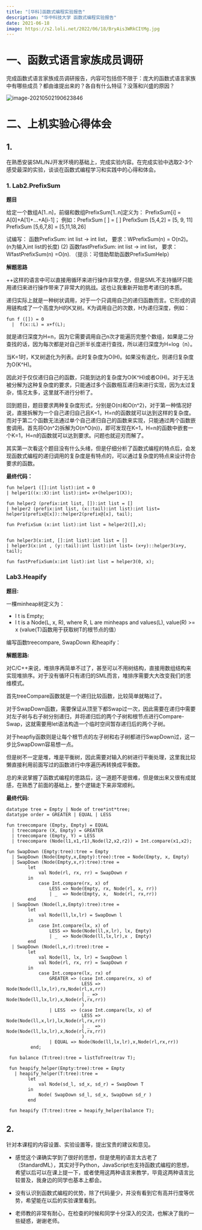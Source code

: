 ```yaml
---
title: "[华科]函数式编程实验报告"
description: "华中科技大学 函数式编程实验报告"
date: 2021-06-18
image: https://s2.loli.net/2022/06/18/BryAis3WRkCItMg.jpg
---
```




# 一、函数式语言家族成员调研

完成函数式语言家族成员调研报告，内容可包括但不限于：庞大的函数式语言家族中有哪些成员？都由谁提出来的？各自有什么特征？没落和兴盛的原因？

![image-20210502190623846](https://s2.loli.net/2022/06/18/SWHD3nRYPsT9iZQ.png)

# 二、上机实验心得体会

## 1.
在熟悉安装SML/NJ开发环境的基础上，完成实验内容。在完成实验中选取2-3个感受最深的实验，谈谈在函数式编程学习和实践中的心得和体会。



### 1. Lab2.PrefixSum

**题目**

给定一个数组A[1..n]，前缀和数组PrefixSum[1..n]定义为： PrefixSum[i] = A[0]+A[1]+...+A[i-1]； 例如：PrefixSum [ ] = [ ] PrefixSum [5,4,2] = [5, 9, 11] PrefixSum [5,6,7,8] = [5,11,18,26]

试编写： 函数PrefixSum: int list -> int list， 要求：WPrefixSum(n) = O(n2)。(n为输入int list的长度) (2) 函数fastPrefixSum: int list -> int list， 要求： WfastPrefixSum(n) =O(n). （提示：可借助帮助函数PrefixSumHelp）

**解题思路**

++这样的语言中可以直接用循环来进行操作非常方便，但是SML不支持循环只能用递归来进行操作带来了非常大的挑战。这也让我重新开始思考递归的本质。

递归实际上就是一种树状调用，对于一个只调用自己的递归函数而言。它形成的调用链构成了一个高度为H的K叉树。K为调用自己的次数，H为递归深度，例如：

```ML
fun f ([]) = 0
  |  f(x::L) = x+f(L);
```

就是递归深度为H=n，因为它需要调用自己n次才能遍历完整个数组，如果是二分查找的话，因为每次都是对自己折半长度进行查找，所以递归深度为H=log（n）。

当K=1时，K叉树退化为列表。此时复杂度为O(H)。如果没有退化，则递归复杂度为O(K^H)。

因此对于仅仅递归自己的函数，只能到达的复杂度为O(K^H)或者O(H)。对于无法被分解为这种复杂度的要求，只能通过多个函数相互递归来进行实现，因为太过复杂，情况太多，这里就不进行分析了。

回到题目，题目要求两种复杂度形式，分别是O(n)和O(n\^2)，对于第一种情况好说，直接拆解为一个自己递归自己且K=1，H=n的函数就可以达到这样的复杂度。而对于第二个函数无法通过单个自己递归自己的函数来实现，只能通过两个函数嵌套调用。首先将O(n^2)拆解为O(n*O(n))，即可发现在K=1，H=n的函数中嵌套一个K=1，H=n的函数就可以达到要求。问题也就迎刃而解了。

其实第一次看这个题目没有什么头绪，但是仔细分析了函数式编程的特点后，会发现函数式编程的递归调用的复杂度是有特点的，可以通过复杂度的特点来设计符合要求的函数。

**最终代码：**

```
fun helper1 ([]:int list):int = 0
| helper1((x::X):int list):int= x+(helper1(X));

fun helper2 (prefix:int list, []):int list = []
| helper2 (prefix:int list, (x::tail):int list):int list= helper1(prefix@[x])::helper2(prefix@[x], tail);

fun PrefixSum (x:int list):int list = helper2([],x);


fun helper3(x:int, []:int list):int list = []
| helper3(x:int , (y::tail):int list):int list= (x+y)::helper3(x+y, tail);

fun fastPrefixSum(x:int list):int list = helper3(0, x);
```



### Lab3.Heapify

**题目:**

一棵minheap树定义为：

- l t is Empty;
- l t is a Node(L, x, R), where R, L are minheaps and values(L), value(R) >= x (value(T)函数用于获取树T的根节点的值）

编写函数treecompare, SwapDown 和heapify：

**解题思路:**

对C/C++来说，堆排序再简单不过了，甚至可以不用树结构，直接用数组结构来实现堆排序。对于没有循环只有递归的SML而言，堆排序需要大大改变我们的思维模式。

首先treeCompare函数就是一个递归比较函数，比较简单就略过了。

对于SwapDown函数，需要保证从顶至下都Swap过一次，因此需要在递归中需要对左子树与右子树分别递归，并将递归后的两个子树和根节点进行Compare-Swap，这就需要用let语法构造一个临时空间暂存递归后的两个子树。

对于heapfiy函数则是让每个根节点的左子树和右子树都进行SwapDown过，这一步比SwapDown容易想一点。

但是树不一定是堆，堆是平衡树，因此需要对输入的树进行平衡处理，这里我比较懒直接利用前面写过的函数进行中序遍历再转换成平衡数。

总的来说掌握了函数式编程的思路后，这一道题不是很难，但是做出来又很有成就感，在熟悉了前面的基础上，整个逻辑走下来非常顺利。

**最终代码:**

```
datatype tree = Empty | Node of tree*int*tree;
datatype order = GREATER | EQUAL | LESS

fun treecompare (Empty, Empty) = EQUAL
  | treecompare (X, Empty) = GREATER
  | treecompare (Empty, Y) = LESS
  | treecompare (Node(l1,x1,r1),Node(l2,x2,r2)) = Int.compare(x1,x2);
  			
fun SwapDown (Empty:tree):tree = Empty
  | SwapDown (Node(Empty,x,Empty):tree):tree = Node(Empty, x, Empty)
  | SwapDown (Node(Empty,x,r):tree):tree = 
        let  
            val Node(rl, rx, rr) = SwapDown r 
        in 
            case Int.compare(rx, x) of
                LESS => Node(Empty, rx, Node(rl, x, rr))
                | _  => Node(Empty, x,  Node(rl, rx,rr))
        end
  | SwapDown (Node(l,x,Empty):tree):tree = 
        let 
            val Node(ll,lx,lr) = SwapDown l 
        in
            case Int.compare(lx, x) of
                LESS => Node(Node(ll,x,lr), lx, Empty)
                | _  => Node(Node(ll,lx,lr),x , Empty)
        end
  | SwapDown (Node(l,x,r):tree):tree = 
  		let 
  			val Node(ll, lx, lr) = SwapDown l
  			val Node(rl, rx, rr) = SwapDown r
  		in
  			case Int.compare(lx, rx) of
  				GREATER => (case Int.compare(rx, x) of
                			LESS => Node(Node(ll,lx,lr),rx,Node(rl,x,rr))
                        	| _ => Node(Node(ll,lx,lr),x,Node(rl,rx,rr))
                            )
                | LESS  => (case Int.compare(lx, x) of
                 			LESS => Node(Node(ll,x,lr),lx,Node(rl,rx,rr))
                 			| _  => Node(Node(ll,lx,lr),x,Node(rl,rx,rr))
                            )
                | EQUAL => Node(Node(ll,lx,lr),x,Node(rl,rx,rr)) 
         end;    
         
 fun balance (T:tree):tree = listToTree(trav T);
         
 fun heapify_helper(Empty:tree):tree = Empty
   | heapify_helper(T:tree):tree = 
   		let 
            val Node(sd_l, sd_x, sd_r) = SwapDown T
   		in
   			Node( SwapDown sd_l, sd_x, SwapDown sd_r )
   		end
         
 fun heapify (T:tree):tree = heapify_helper(balance T);
```



## 2.
针对本课程的内容设置、实验设置等，提出宝贵的建议和意见。

- 感觉这个课确实学到了很好的思想，但是使用的语言太古老了（StandardML），其实对于Python，JavaScript也支持函数式编程的思想，希望以后可以在课上提一下，或者使用这两种语言来教学，毕竟这两种语言比较普及，我身边的同学也基本上都会。

- 没有认识到函数式编程的优势，除了代码量少，并没有看到它有高并行度等优势，希望能在以后的实验课里看到。

- 老师教的非常有耐心，在检查的时候和同学十分深入的交流，也解决了我的一些疑惑，谢谢老师。
